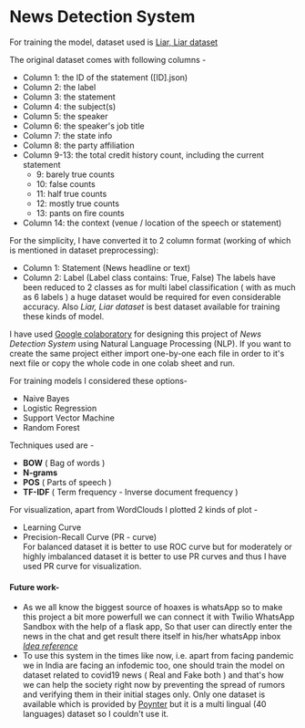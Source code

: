 # **News Detection System** #

For training the model, dataset used is [Liar, Liar dataset](https://www.cs.ucsb.edu/~william/data/liar_dataset.zip)

The original dataset comes with following columns -
- Column 1: the ID of the statement ([ID].json)
- Column 2: the label
- Column 3: the statement
- Column 4: the subject(s)
- Column 5: the speaker
- Column 6: the speaker's job title
- Column 7: the state info
- Column 8: the party affiliation
- Column 9-13: the total credit history count, including the current statement
  - 9: barely true counts
  - 10: false counts
  - 11: half true counts
  - 12: mostly true counts
  - 13: pants on fire counts
- Column 14: the context (venue / location of the speech or statement)

For the simplicity, I have converted it to 2 column format (working of which is mentioned in dataset preprocessing):
- Column 1: Statement (News headline or text)
- Column 2: Label (Label class contains: True, False)
The labels have been reduced to 2 classes as for multi label classification ( with as much as 6 labels ) a huge dataset would be required for even considerable accuracy. Also *Liar, Liar dataset* is best dataset available for training these kinds of model. 


I have used [Google colaboratory](https://colab.research.google.com/) for designing this project of *News Detection System* using Natural Language Processing (NLP). If you want to create the same project either import one-by-one each file in order to it's next file or copy the whole code in one colab sheet and run.


For training models I considered these options-
- Naive Bayes
- Logistic Regression
- Support Vector Machine
- Random Forest


Techniques used are -
- **BOW** ( Bag of words )
- **N-grams**
- **POS** ( Parts of speech )
- **TF-IDF** ( Term frequency - Inverse document frequency )


For visualization, apart from WordClouds I plotted 2 kinds of plot - 
- Learning Curve
- Precision-Recall Curve (PR - curve) <br/>
For balanced dataset it is better to use ROC curve but for moderately or highly imbalanced dataset it is better to use PR curves and thus I have used PR curve for visualization. 


#### Future work- ####
- As we all know the biggest source of hoaxes is whatsApp so to make this project a bit more powerfull we can connect it with Twilio WhatsApp Sandbox with the help of a flask app, So that user can directly enter the news in the chat and get result there itself in his/her whatsApp inbox  [*Idea reference*](https://dzone.com/articles/fake-news-foe-machine-learning-and-twilio) 
- To use this system in the times like now, i.e. apart from facing pandemic we in India are facing an infodemic too, one should train the model on dataset related to covid19 news ( Real and Fake both ) and that's how we can help the society right now by preventing the spread of rumors and verifying them in their initial stages only. Only one dataset is available which is provided by [Poynter](https://www.poynter.org/ifcn-covid-19-misinformation/) but it is a multi lingual (40 languages) dataset so I couldn't use it.

